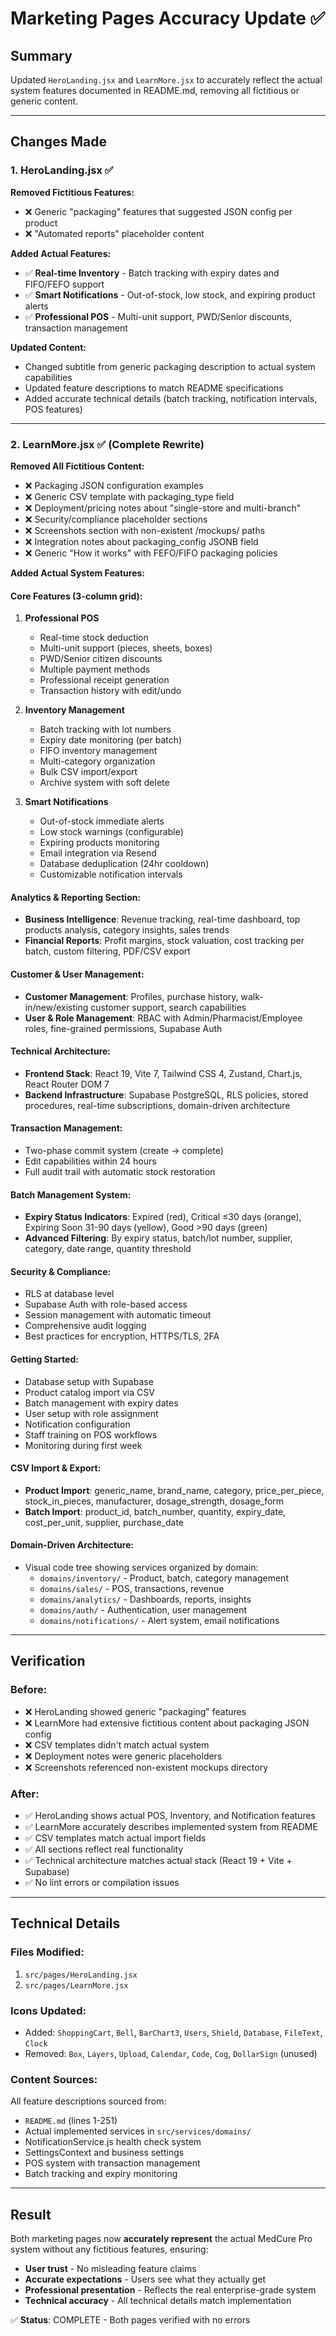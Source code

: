 # Marketing Pages Accuracy Update ✅

## Summary

Updated `HeroLanding.jsx` and `LearnMore.jsx` to accurately reflect the actual system features documented in README.md, removing all fictitious or generic content.

---

## Changes Made

### 1. HeroLanding.jsx ✅

**Removed Fictitious Features:**

- ❌ Generic "packaging" features that suggested JSON config per product
- ❌ "Automated reports" placeholder content

**Added Actual Features:**

- ✅ **Real-time Inventory** - Batch tracking with expiry dates and FIFO/FEFO support
- ✅ **Smart Notifications** - Out-of-stock, low stock, and expiring product alerts
- ✅ **Professional POS** - Multi-unit support, PWD/Senior discounts, transaction management

**Updated Content:**

- Changed subtitle from generic packaging description to actual system capabilities
- Updated feature descriptions to match README specifications
- Added accurate technical details (batch tracking, notification intervals, POS features)

---

### 2. LearnMore.jsx ✅ (Complete Rewrite)

**Removed All Fictitious Content:**

- ❌ Packaging JSON configuration examples
- ❌ Generic CSV template with packaging_type field
- ❌ Deployment/pricing notes about "single-store and multi-branch"
- ❌ Security/compliance placeholder sections
- ❌ Screenshots section with non-existent /mockups/ paths
- ❌ Integration notes about packaging_config JSONB field
- ❌ Generic "How it works" with FEFO/FIFO packaging policies

**Added Actual System Features:**

#### Core Features (3-column grid):

1. **Professional POS**

   - Real-time stock deduction
   - Multi-unit support (pieces, sheets, boxes)
   - PWD/Senior citizen discounts
   - Multiple payment methods
   - Professional receipt generation
   - Transaction history with edit/undo

2. **Inventory Management**

   - Batch tracking with lot numbers
   - Expiry date monitoring (per batch)
   - FIFO inventory management
   - Multi-category organization
   - Bulk CSV import/export
   - Archive system with soft delete

3. **Smart Notifications**
   - Out-of-stock immediate alerts
   - Low stock warnings (configurable)
   - Expiring products monitoring
   - Email integration via Resend
   - Database deduplication (24hr cooldown)
   - Customizable notification intervals

#### Analytics & Reporting Section:

- **Business Intelligence**: Revenue tracking, real-time dashboard, top products analysis, category insights, sales trends
- **Financial Reports**: Profit margins, stock valuation, cost tracking per batch, custom filtering, PDF/CSV export

#### Customer & User Management:

- **Customer Management**: Profiles, purchase history, walk-in/new/existing customer support, search capabilities
- **User & Role Management**: RBAC with Admin/Pharmacist/Employee roles, fine-grained permissions, Supabase Auth

#### Technical Architecture:

- **Frontend Stack**: React 19, Vite 7, Tailwind CSS 4, Zustand, Chart.js, React Router DOM 7
- **Backend Infrastructure**: Supabase PostgreSQL, RLS policies, stored procedures, real-time subscriptions, domain-driven architecture

#### Transaction Management:

- Two-phase commit system (create → complete)
- Edit capabilities within 24 hours
- Full audit trail with automatic stock restoration

#### Batch Management System:

- **Expiry Status Indicators**: Expired (red), Critical ≤30 days (orange), Expiring Soon 31-90 days (yellow), Good >90 days (green)
- **Advanced Filtering**: By expiry status, batch/lot number, supplier, category, date range, quantity threshold

#### Security & Compliance:

- RLS at database level
- Supabase Auth with role-based access
- Session management with automatic timeout
- Comprehensive audit logging
- Best practices for encryption, HTTPS/TLS, 2FA

#### Getting Started:

- Database setup with Supabase
- Product catalog import via CSV
- Batch management with expiry dates
- User setup with role assignment
- Notification configuration
- Staff training on POS workflows
- Monitoring during first week

#### CSV Import & Export:

- **Product Import**: generic_name, brand_name, category, price_per_piece, stock_in_pieces, manufacturer, dosage_strength, dosage_form
- **Batch Import**: product_id, batch_number, quantity, expiry_date, cost_per_unit, supplier, purchase_date

#### Domain-Driven Architecture:

- Visual code tree showing services organized by domain:
  - `domains/inventory/` - Product, batch, category management
  - `domains/sales/` - POS, transactions, revenue
  - `domains/analytics/` - Dashboards, reports, insights
  - `domains/auth/` - Authentication, user management
  - `domains/notifications/` - Alert system, email notifications

---

## Verification

### Before:

- ❌ HeroLanding showed generic "packaging" features
- ❌ LearnMore had extensive fictitious content about packaging JSON config
- ❌ CSV templates didn't match actual system
- ❌ Deployment notes were generic placeholders
- ❌ Screenshots referenced non-existent mockups directory

### After:

- ✅ HeroLanding shows actual POS, Inventory, and Notification features
- ✅ LearnMore accurately describes implemented system from README
- ✅ CSV templates match actual import fields
- ✅ All sections reflect real functionality
- ✅ Technical architecture matches actual stack (React 19 + Vite + Supabase)
- ✅ No lint errors or compilation issues

---

## Technical Details

### Files Modified:

1. `src/pages/HeroLanding.jsx`
2. `src/pages/LearnMore.jsx`

### Icons Updated:

- Added: `ShoppingCart`, `Bell`, `BarChart3`, `Users`, `Shield`, `Database`, `FileText`, `Clock`
- Removed: `Box`, `Layers`, `Upload`, `Calendar`, `Code`, `Cog`, `DollarSign` (unused)

### Content Sources:

All feature descriptions sourced from:

- `README.md` (lines 1-251)
- Actual implemented services in `src/services/domains/`
- NotificationService.js health check system
- SettingsContext and business settings
- POS system with transaction management
- Batch tracking and expiry monitoring

---

## Result

Both marketing pages now **accurately represent** the actual MedCure Pro system without any fictitious features, ensuring:

- **User trust** - No misleading feature claims
- **Accurate expectations** - Users see what they actually get
- **Professional presentation** - Reflects the real enterprise-grade system
- **Technical accuracy** - All technical details match implementation

✅ **Status**: COMPLETE - Both pages verified with no errors
